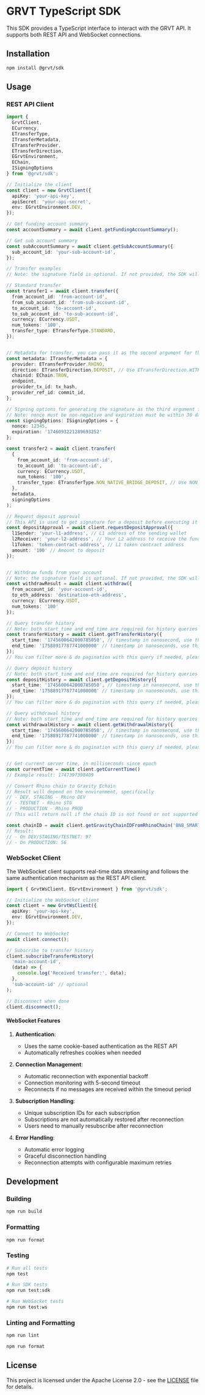 # GRVT TypeScript SDK

This SDK provides a TypeScript interface to interact with the GRVT API. It supports both REST API and WebSocket connections.

## Installation

```bash
npm install @grvt/sdk
```

## Usage

### REST API Client

```typescript
import {
  GrvtClient,
  ECurrency,
  ETransferType,
  ITransferMetadata,
  ETransferProvider,
  ETransferDirection,
  EGrvtEnvironment,
  EChain,
  ISigningOptions
} from '@grvt/sdk';

// Initialize the client
const client = new GrvtClient({
  apiKey: 'your-api-key',
  apiSecret: 'your-api-secret',
  env: EGrvtEnvironment.DEV,
});

// Get funding account summary
const accountSummary = await client.getFundingAccountSummary();

// Get sub account summary
const subAccountSummary = await client.getSubAccountSummary({
  sub_account_id: 'your-sub-account-id',
});

// Transfer examples
// Note: the signature field is optional. If not provided, the SDK will automatically compute it using the apiSecret and provided signing options

// Standard transfer
const transfer1 = await client.transfer({
  from_account_id: 'from-account-id',
  from_sub_account_id: 'from-sub-account-id',
  to_account_id: 'to-account-id',
  to_sub_account_id: 'to-sub-account-id',
  currency: ECurrency.USDT,
  num_tokens: '100',
  transfer_type: ETransferType.STANDARD,
});


// Metadata for transfer, you can pass it as the second argument for the transfer API
const metadata: ITransferMetadata = {
  provider: ETransferProvider.RHINO,
  direction: ETransferDirection.DEPOSIT, // Use ETransferDirection.WITHDRAWAL for withdraw flow
  chainid: EChain.TRON,
  endpoint,
  provider_tx_id: tx_hash,
  provider_ref_id: commit_id,
};

// Signing options for generating the signature as the third argument for the transfer API
// Note: nonce must be non-negative and expiration must be within 30 days
const signingOptions: ISigningOptions = {
  nonce: 12345,
  expiration: '1746093221289693252'
};

const transfer2 = await client.transfer(
  {
    from_account_id: 'from-account-id',
    to_account_id: 'to-account-id',
    currency: ECurrency.USDT,
    num_tokens: '100',
    transfer_type: ETransferType.NON_NATIVE_BRIDGE_DEPOSIT, // Use NON_NATIVE_BRIDGE_WITHDRAW for withdraw flow
  },
  metadata,
  signingOptions
);

// Request deposit approval
// This API is used to get signature for a deposit before executing it
const depositApproval = await client.requestDepositApproval({
  l1Sender: 'your-l1-address', // L1 address of the sending wallet
  l2Receiver: 'your-l2-address', // Your L2 address to receive the funds
  l1Token: 'token-contract-address', // L1 token contract address
  amount: '100' // Amount to deposit
});


// Withdraw funds from your account
// Note: the signature field is optional. If not provided, the SDK will automatically compute it using the apiSecret and provided signing options
const withdrawResult = await client.withdraw({
  from_account_id: 'your-account-id',
  to_eth_address: 'destination-eth-address',
  currency: ECurrency.USDT,
  num_tokens: '100'
});

// Query transfer history
// Note: both start_time and end_time are required for history queries
const transferHistory = await client.getTransferHistory({
  start_time: '1745600642000785050', // timestamp in nanosecond, use this to filter transfers with event time >= start_time
  end_time: '17588917787741000000' // timestamp in nanoseconds, use this to filter transfers with event time <= end_time
});
// You can filter more & do pagination with this query if needed, please take a look at the request interface to get more details

// Query deposit history
// Note: both start_time and end_time are required for history queries
const depositHistory = await client.getDepositHistory({
  start_time: '1745600642000785050', // timestamp in nanosecond, use this to filter deposits with event time >= start_time
  end_time: '17588917787741000000' // timestamp in nanoseconds, use this to filter deposits with event time <= end_time
});
// You can filter more & do pagination with this query if needed, please take a look at the request interface to get more details

// Query withdrawal history
// Note: both start_time and end_time are required for history queries
const withdrawalHistory = await client.getWithdrawalHistory({
  start_time: '1745600642000785050', // timestamp in nanosecond, use this to filter withdrawals with event time >= start_time
  end_time: '17588917787741000000' // timestamp in nanoseconds, use this to filter withdrawals with event time <= end_time
});
// You can filter more & do pagination with this query if needed, please take a look at the request interface to get more details


// Get current server time, in milliseconds since epoch
const currentTime = await client.getCurrentTime()
// Example result: 1747397398409

// Convert Rhino chain to Gravity Echain
// Result will depend on the environment, specifically
// - DEV, STAGING - Rhino DEV
// - TESTNET - Rhino STG
// - PRODUCTION - Rhino PROD
// This will return null if the chain ID is not found or not supported

const chainID = await client.getGravityChainIDFromRhinoChain('BNB_SMART_CHAIN')
// Result:
// - On DEV/STAGING/TESTNET: 97
// - On PRODUCTION: 56

```

### WebSocket Client

The WebSocket client supports real-time data streaming and follows the same authentication mechanism as the REST API client.

```typescript
import { GrvtWsClient, EGrvtEnvironment } from '@grvt/sdk';

// Initialize the WebSocket client
const client = new GrvtWsClient({
  apiKey: 'your-api-key',
  env: EGrvtEnvironment.DEV,
});

// Connect to WebSocket
await client.connect();

// Subscribe to transfer history
client.subscribeTransferHistory(
  'main-account-id',
  (data) => {
    console.log('Received transfer:', data);
  },
  'sub-account-id' // optional
);

// Disconnect when done
client.disconnect();
```

#### WebSocket Features

1. **Authentication**:

   - Uses the same cookie-based authentication as the REST API
   - Automatically refreshes cookies when needed

2. **Connection Management**:

   - Automatic reconnection with exponential backoff
   - Connection monitoring with 5-second timeout
   - Reconnects if no messages are received within the timeout period

3. **Subscription Handling**:

   - Unique subscription IDs for each subscription
   - Subscriptions are not automatically restored after reconnection
   - Users need to manually resubscribe after reconnection

4. **Error Handling**:
   - Automatic error logging
   - Graceful disconnection handling
   - Reconnection attempts with configurable maximum retries

## Development

### Building

```bash
npm run build
```

### Formatting

```bash
npm run format
```

### Testing

```bash
# Run all tests
npm test

# Run SDK tests
npm run test:sdk

# Run WebSocket tests
npm run test:ws
```

### Linting and Formatting

```bash
npm run lint
```

```bash
npm run format
```

## License

This project is licensed under the Apache License 2.0 - see the [LICENSE](LICENSE) file for details.

